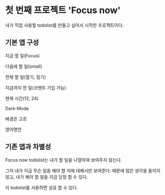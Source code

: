 # 첫 번째 프로젝트 **'Focus now'**

내가 직접 사용할 todolist를 만들고 싶어서 시작한 프로젝트이다.

## 기본 앱 구성

지금 할 일(Focus)

다음에 할 일(small)

전체 할 일(열기, 접기)

지금까지 한 일(코멘트 기입 가능)

현재 시간(12, 24)

Dark-Mode

배경은 고흐

영어명언

## 기존 앱과 차별성

Focus now todolist는 내가 할 일을 나열하여 보여주지 않는다.

그저 내가 지금 무슨 일을 해야 할 지에 대해서만 보여준다.
때문에 많은 생각을 들이지 않고, 내가 해야 할 일을 지금 당장 할 수 있다.

이 todolist를 사용하면 성공 할 수 있다.
